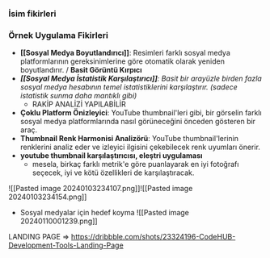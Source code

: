 
### İsim fikirleri


### Örnek Uygulama Fikirleri

- **[[Sosyal Medya Boyutlandırıcı]]**: Resimleri farklı sosyal medya platformlarının gereksinimlerine göre otomatik olarak yeniden boyutlandırır. / **Basit Görüntü Kırpıcı**
- ***[[Sosyal Medya İstatistik Karşılaştırıcı]]**: Basit bir arayüzle birden fazla sosyal medya hesabının temel istatistiklerini karşılaştırır. (sadece istatistik sunma daha mantıklı gibi)*
	- RAKİP ANALİZİ YAPILABİLİR
- **Çoklu Platform Önizleyici**: YouTube thumbnail'leri gibi, bir görselin farklı sosyal medya platformlarında nasıl görüneceğini önceden gösteren bir araç.
- **Thumbnail Renk Harmonisi Analizörü**: YouTube thumbnail'lerinin renklerini analiz eder ve izleyici ilgisini çekebilecek renk uyumları önerir.
- **youtube thumbnail karşılaştırıcısı, eleştri uygulaması**
	- mesela, birkaç farklı metrik'e göre puanlayarak en iyi fotoğrafı seçecek, iyi ve kötü özellikleri de karşılaştıracak.

![[Pasted image 20240103234107.png]]![[Pasted image 20240103234154.png]]

- Sosyal medyalar için hedef koyma
![[Pasted image 20240110001239.png]]

LANDING PAGE => https://dribbble.com/shots/23324196-CodeHUB-Development-Tools-Landing-Page

